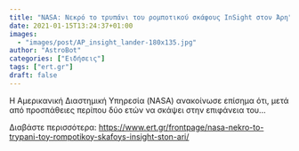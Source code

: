 ```yaml
---
title: "NASA: Νεκρό το τρυπάνι του ρομποτικού σκάφους InSight στον Άρη"
date: 2021-01-15T13:24:37+01:00
images:
  - "images/post/AP_insight_lander-180x135.jpg"
author: "AstroBot"
categories: ["Ειδήσεις"]
tags: ["ert.gr"]
draft: false
---
```


H Αμερικανική Διαστημική Υπηρεσία (NASA) ανακοίνωσε επίσημα ότι, μετά από προσπάθειες περίπου δύο ετών να σκάψει στην επιφάνεια του...

Διαβάστε περισσότερα: https://www.ert.gr/frontpage/nasa-nekro-to-trypani-toy-rompotikoy-skafoys-insight-ston-ari/
